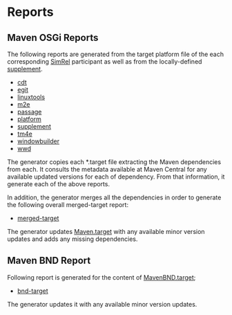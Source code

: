 # Reports


## Maven OSGi Reports

The following reports are generated from the target platform file of the each corresponding [SimRel](https://ci.eclipse.org/simrel/) participant
as well as from the locally-defined [supplement](../maven-osgi/tp/other/MavenSupplement.target).

<!-- maven-osgi -->

- [cdt](maven-osgi/cdt/REPORT.md)
- [egit](maven-osgi/egit/REPORT.md)
- [linuxtools](maven-osgi/linuxtools/REPORT.md)
- [m2e](maven-osgi/m2e/REPORT.md)
- [passage](maven-osgi/passage/REPORT.md)
- [platform](maven-osgi/platform/REPORT.md)
- [supplement](maven-osgi/supplement/REPORT.md)
- [tm4e](maven-osgi/tm4e/REPORT.md)
- [windowbuilder](maven-osgi/windowbuilder/REPORT.md)
- [wwd](maven-osgi/wwd/REPORT.md)

<!-- maven-osgi -->

The generator copies each *.target file extracting the Maven dependencies from each.
It consults the metadata available at Maven Central for any available updated versions for each of dependency.
From that information, it generate each of the above reports.

In addition, the generator merges all the dependencies in order to generate the following overall merged-target report:

- [merged-target](maven-osgi/merged-target/REPORT.md)

The generator updates [Maven.target](../maven-osgi/tp/Maven.target) with any available minor version updates and adds any missing dependencies.


## Maven BND Report

Following report is generated for the content of [MavenBND.target](../maven-bnd/tp/other/MavenBND.target);

- [bnd-target](maven-bnd/merged-target/REPORT.md)

The generator updates it with any available minor version updates.
